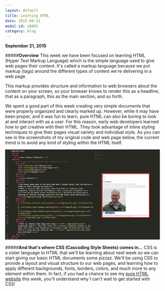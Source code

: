 ```yaml
---
layout: default
title: Learning HTML
date: 2015-09-21
modal-id: 10002
category: blog
---
```


**September 21, 2015**


#####**Overview**
This week we have been focused on learning HTML (Hyper Text Markup Language) which is the simple language used to give web pages their content. It's called a markup language because we put markup (tags) around the different types of content we're delivering in a web page.

This markup provides structure and information to web browsers about the content on your screen, so your browser knows to render this as a headline, that as a paragraph, this as the main section, and so forth.

We spent a good part of this week creating very simple documents that were properly organized and clearly marked up. However, while it may have been proper, and it was fun to learn, pure HTML can also be boring to look at and interact with as a user. For this reason, early web developers learned how to get creative with their HTML. They took advantage of inline styling techniques to give their pages visual variety and individual style. As you can see in the screenshots of my original code and web page below, the current trend is to avoid any kind of styling within the HTML itself.

<img src="blog/images/orig-html.png" alt="image of original html and web page">

#####**And that's where CSS (Cascsding Style Sheets) comes in...**
CSS is a sister language to HTML that we'll be learning about next week so we can start giving our basic HTML documents some pizzaz. We'll be using CSS to provide a layout and visual structure to our web pages, and learning how to apply different backgrounds, fonts, borders, colors, and much more to any element within them. In fact, if you had a chance to see my <a href="http://htmlpreview.github.io/?https://github.com/larsjx/larsjx.github.io/blob/783f72afd86e7a09693b0a7c528a8c85f58400bd/index.html">pure HTML website</a> this week, you'll understand why I can't wait to get started with CSS!
